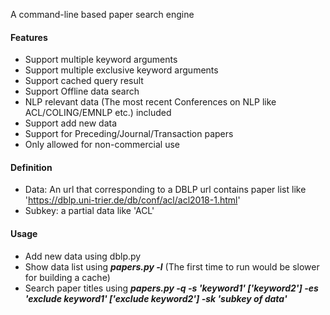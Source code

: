 A command-line based paper search engine

#### Features
- Support multiple keyword arguments
- Support multiple exclusive keyword arguments
- Support cached query result
- Support Offline data search
- NLP relevant data (The most recent Conferences on NLP like ACL/COLING/EMNLP etc.) included
- Support add new data
- Support for Preceding/Journal/Transaction papers
- Only allowed for non-commercial use

#### Definition
- Data: An url that corresponding to a DBLP url contains paper list like 'https://dblp.uni-trier.de/db/conf/acl/acl2018-1.html'
- Subkey: a partial data like 'ACL'

#### Usage
- Add new data using dblp.py
- Show data list using ***papers.py -l*** (The first time to run would be slower for building a cache)
- Search paper titles using ***papers.py -q -s 'keyword1' ['keyword2'] -es 'exclude keyword1' ['exclude keyword2'] -sk 'subkey of data'***
